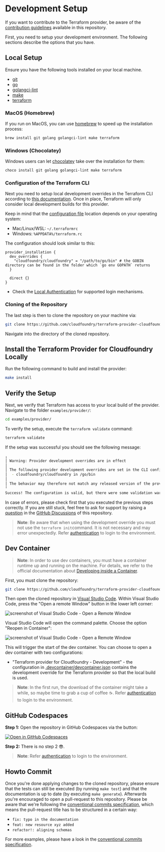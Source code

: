 # Development Setup

If you want to contribute to the Terraform provider, be aware of the [contribution guidelines](./CONTRIBUTING.md) available in this repository.

First, you need to setup your development environment. The following sections describe the options that you have.

## Local Setup

Ensure you have the following tools installed on your local machine.

* [git](https://git-scm.com/)
* [go](https://go.dev/)
* [golangci-lint](https://github.com/golangci/golangci-lint)
* [make](https://www.gnu.org/software/make/)
* [terraform](https://www.terraform.io/)

### MacOS (Homebrew)

If you run on MacOS, you can use [homebrew](https://brew.sh/) to speed up the installation process:

```bash
brew install git golang golangci-lint make terraform
```

### Windows (Chocolatey)

Windows users can let [chocolatey](https://chocolatey.org/) take over the installation for them:

```bash
choco install git golang golangci-lint make terraform
```

### Configuration of the Terraform CLI

Next you need to setup local development overrides in the Terraform CLI according to [this documentation](https://developer.hashicorp.com/terraform/plugin/debugging#terraform-cli-development-overrides). Once in place, Terraform will only consider local development builds for this provider.

Keep in mind that the [configuration file](https://developer.hashicorp.com/terraform/cli/config/config-file) location depends on your operating system:

* Mac/Linux/WSL: `~/.terraformrc`
* Windows: `%APPDATA%/terraform.rc`

The configuration should look similar to this:

```hcl
provider_installation {
  dev_overrides {
    "cloudfoundry/cloudfoundry" = "/path/to/go/bin" # the GOBIN directory can be found in the folder which `go env GOPATH` returns
  }

  direct {}
}
```
* Check the [Local Authentication](#Authentication) for supported login mechanisms. 
### Cloning of the Repository

The last step is then to clone the repository on your machine via:

```bash
git clone https://github.com/cloudfoundry/terraform-provider-cloudfoundry.git
```

Navigate into the directory of the cloned repository.

## Install the Terraform Provider for Cloudfoundry Locally

Run the following command to build and install the provider:

```bash
make install
```

## Verify the Setup

Next, we verify that Terraform has access to your local build of the provider. Navigate to the folder `examples/provider/`:

```bash
cd examples/provider/
```

To verify the setup, execute the `terraform validate` command:

```bash
terraform validate
```

If the setup was successful you should see the following message:

```bash
╷
│ Warning: Provider development overrides are in effect
│ 
│ The following provider development overrides are set in the CLI configuration:
│  - cloudfoundry/cloudfoundry in /go/bin
│ 
│ The behavior may therefore not match any released version of the provider and applying changes may cause the state to become incompatible with published releases.
╵
Success! The configuration is valid, but there were some validation warnings as shown above.
```

In case of errors, please check first that you executed the previous steps correctly. If you are still stuck, feel free to ask for support by raising a [question](https://github.com/cloudfoundry/terraform-provider-cloudfoundry/discussions/categories/q-a) in the [GitHub Discussions](https://github.com/cloudfoundry/terraform-provider-cloudfoundry/discussions/categories/q-a) of this repository.

> **Note**: Be aware that when using the development override you must not use the `terraform init`command. It is not necessary and may error unexpectedly. Refer [authentication](./Authentication.md) to login to the environment.


## Dev Container

> **Note**: In order to use dev containers, you must have a container runtime up and running on the machine. For details, we refer to the official documentation about [Developing inside a Container](https://code.visualstudio.com/docs/devcontainers/containers).

First, you must clone the repository:

```bash
git clone https://github.com/cloudfoundry/terraform-provider-cloudfoundry.git
```

Then open the cloned repository in [Visual Studio Code](https://code.visualstudio.com/). Within Visual Studio Code, press the "Open a remote Window" button in the lower left corner:

![screenshot of Visual Studio Code - Open a Remote Window](assets/CFVSCode_Show_Open_Remote_Window.png)

 Visual Studio Code will open the command palette. Choose the option "Reopen in Container":

![screenshot of Visual Studio Code - Open a Remote Window](assets/CFVSCode_Command_Palette_Reopen.png)

This will trigger the start of the dev container. You can choose to open a dev container with two configurations:

* "Terraform provider for Cloudfoundry - Development" - the configuration in [.devcontainer/devcontainer.json](.devcontainer/default/devcontainer.json) contains the development override for the Terraform provider so that the local build is used. 


> **Note**: In the first run, the download of the container might take a while, so maybe time to grab a cup of coffee ☕.
Refer [authentication](./Authentication.md) to login to the environment.


## GitHub Codespaces

**Step 1:** Open the repository in GitHub Codespaces via the button:

[![Open in GitHub Codespaces](https://github.com/codespaces/badge.svg)](https://github.com/codespaces/new/cloudfoundry/terraform-provider-cloudfoundry)

**Step 2:** There is no step 2 😎.

> **Note**: Refer [authentication](./Authentication.md) to login to the environment.

## Howto Commit

Once you're done applying changes to the cloned repository, please ensure that the tests can still be executed (by running `make test`) and that the documentation is up to date (by executing `make generate`). Afterwards you're encouraged to open a pull-request to this repository. Please be aware that we're following the [conventional commits specification](https://www.conventionalcommits.org/en/v1.0.0/), which means the pull-request title has to be structured in a certain way:

* `fix: typo in the documentation`
* `feat: new resource xyz added`
* `refactor!: aligning schemas`

For more examples, please have a look in the [conventional commits specification](https://www.conventionalcommits.org/en/v1.0.0/).